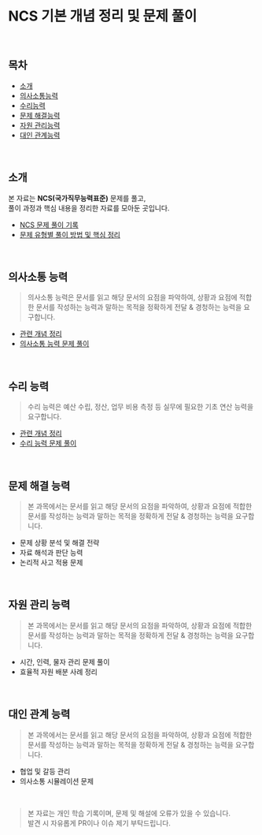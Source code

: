 # NCS 기본 개념 정리 및 문제 풀이

&nbsp;
## 목차
- [소개](https://github.com/gkdms0605/nsc-study/blob/main/README.md#%EC%86%8C%EA%B0%9C-)
- [의사소통능력](https://github.com/gkdms0605/nsc-study/blob/main/README.md#%EC%9D%98%EC%82%AC%EC%86%8C%ED%86%B5-%EB%8A%A5%EB%A0%A5)
- [수리능력](https://github.com/gkdms0605/nsc-study/blob/main/README.md#%EC%88%98%EB%A6%AC-%EB%8A%A5%EB%A0%A5)
- [문제 해결능력](https://github.com/gkdms0605/nsc-study/blob/main/README.md#%EB%AC%B8%EC%A0%9C-%ED%95%B4%EA%B2%B0-%EB%8A%A5%EB%A0%A5) 
- [자원 관리능력](https://github.com/gkdms0605/nsc-study/blob/main/README.md#%EC%9E%90%EC%9B%90-%EA%B4%80%EB%A6%AC-%EB%8A%A5%EB%A0%A5)
- [대인 관계능력](https://github.com/gkdms0605/nsc-study/blob/main/README.md#%EB%8C%80%EC%9D%B8-%EA%B4%80%EA%B3%84-%EB%8A%A5%EB%A0%A5)

&nbsp;

## 소개
본 자료는 **NCS(국가직무능력표준)** 문제를 풀고,  
풀이 과정과 핵심 내용을 정리한 자료를 모아둔 곳입니다.

- [NCS 문제 풀이 기록]()  
- [문제 유형별 풀이 방법 및 핵심 정리]()

&nbsp;

## 의사소통 능력
> 의사소통 능력은 문서를 읽고 해당 문서의 요점을 파악하여, 상황과 요점에 적합한 문서를 작성하는 능력과
말하는 목적을 정확하게 전달 & 경청하는 능력을 요구합니다.

- [관련 개념 정리](https://github.com/gkdms0605/nsc-study/blob/main/communication-skills.md)
- [의사소통 능력 문제 풀이]()
  
&nbsp;

## 수리 능력
> 수리 능력은 예산 수립, 정산, 업무 비용 측정 등 실무에 필요한 기초 연산 능력을 요구합니다. 

- [관련 개념 정리](https://github.com/gkdms0605/nsc-study/blob/main/math-skills.md)
- [수리 능력 문제 풀이]()  
  
&nbsp;

## 문제 해결 능력
> 본 과목에서는 문서를 읽고 해당 문서의 요점을 파악하여, 상황과 요점에 적합한 문서를 작성하는 능력과
말하는 목적을 정확하게 전달 & 경청하는 능력을 요구합니다.

- 문제 상황 분석 및 해결 전략  
- 자료 해석과 판단 능력  
- 논리적 사고 적용 문제
  
&nbsp;

## 자원 관리 능력
> 본 과목에서는 문서를 읽고 해당 문서의 요점을 파악하여, 상황과 요점에 적합한 문서를 작성하는 능력과
말하는 목적을 정확하게 전달 & 경청하는 능력을 요구합니다.

- 시간, 인력, 물자 관리 문제 풀이  
- 효율적 자원 배분 사례 정리
  
&nbsp;

## 대인 관계 능력
> 본 과목에서는 문서를 읽고 해당 문서의 요점을 파악하여, 상황과 요점에 적합한 문서를 작성하는 능력과
말하는 목적을 정확하게 전달 & 경청하는 능력을 요구합니다.

- 협업 및 갈등 관리  
- 의사소통 시뮬레이션 문제  

&nbsp;&nbsp;
> 본 자료는 개인 학습 기록이며, 문제 및 해설에 오류가 있을 수 있습니다.  
> 발견 시 자유롭게 PR이나 이슈 제기 부탁드립니다.
